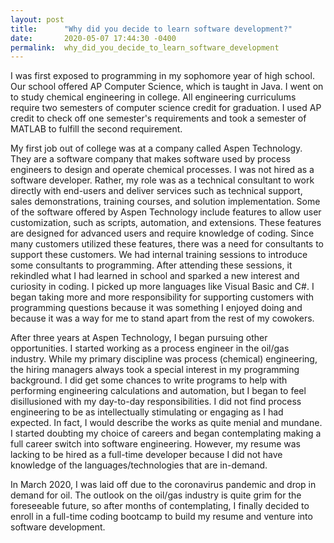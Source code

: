```yaml
---
layout: post
title:      "Why did you decide to learn software development?"
date:       2020-05-07 17:44:30 -0400
permalink:  why_did_you_decide_to_learn_software_development
---
```




I was first exposed to programming in my sophomore year of high school. Our school offered AP Computer Science, which is taught in Java. I went on to study chemical engineering in college. All engineering curriculums require two semesters of computer science credit for graduation. I used AP credit to check off one semester's requirements and took a semester of MATLAB to fulfill the second requirement.

My first job out of college was at a company called Aspen Technology. They are a software company that makes software used by process engineers to design and operate chemical processes. I was not hired as a software developer. Rather, my role was as a technical consultant to work directly with end-users and deliver services such as technical support, sales demonstrations, training courses, and solution implementation. Some of the software offered by Aspen Technology include features to allow user customization, such as scripts, automation, and extensions. These features are designed for advanced users and require knowledge of coding. Since many customers utilized these features, there was a need for consultants to support these customers. We had internal training sessions to introduce some consultants to programming. After attending these sessions, it rekindled what I had learned in school and sparked a new interest and curiosity in coding. I picked up more languages like Visual Basic and C#. I began taking more and more responsibility for supporting customers with programming questions because it was something I enjoyed doing and because it was a way for me to stand apart from the rest of my cowokers. 

After three years at Aspen Technology, I began pursuing other opportunities. I started working as a process engineer in the oil/gas industry. While my primary discipline was process (chemical) engineering, the hiring managers always took a special interest in my programming background. I did get some chances to write programs to help with performing engineering calculations and automation, but I began to feel disillusioned with my day-to-day responsibilities. I did not find process engineering to be as intellectually stimulating or engaging as I had expected. In fact, I would describe the works as quite menial and mundane. I started doubting my choice of careers and began contemplating making a full career switch into software engineering. However, my resume was lacking to be hired as a full-time developer because I did not have knowledge of the languages/technologies that are in-demand.

In March 2020, I was laid off due to the coronavirus pandemic and drop in demand for oil. The outlook on the oil/gas industry is quite grim for the foreseeable future, so after months of contemplating, I finally decided to enroll in a full-time coding bootcamp to build my resume and venture into software development. 
